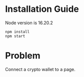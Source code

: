# Installation Guide
Node version is 16.20.2
```
npm install
npm start
```

# Problem
Connect a crypto wallet to a page.
